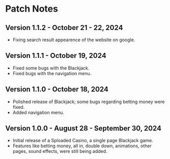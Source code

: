 # Patch Notes

## Version 1.1.2 - October 21 - 22, 2024
- Fixing search result appearence of the website on google.

## Version 1.1.1 - October 19, 2024
- Fixed some bugs with the Blackjack.
- Fixed bugs with the navigation menu.

## Version 1.1.0 - October 18, 2024
- Polished release of Blackjack; some bugs regarding betting money were fixed.
- Added navigation menu.

## Version 1.0.0 - August 28 - September 30, 2024
- Initial release of a Sploaded Casino, a single page Blackjack game.
- Features like betting money, all in, double down, animations, other pages, sound effects, were still being added.
